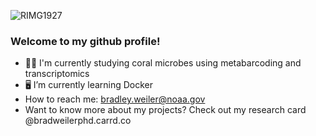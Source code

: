 ![RIMG1927](https://github.com/user-attachments/assets/53b3f947-4744-4f3e-984b-1d9806ed425b)


### Welcome to my github profile!

- 🪸🧬 I'm currently studying coral microbes using metabarcoding and transcriptomics
- 🖥️ I’m currently learning Docker
- How to reach me: bradley.weiler@noaa.gov
- Want to know more about my projects? Check out my research card @bradweilerphd.carrd.co
<!--
**bweiler89/bweiler89** is a ✨ _special_ ✨ repository because its `README.md` (this file) appears on your GitHub profile.
```
                               ___             _  __      __   _ _         
                              | _ )_ _ __ _ __| | \ \    / /__(_) |___ _ _ 
                              | _ \ '_/ _` / _` |  \ \/\/ / -_) | / -_) '_|
                              |___/_| \__,_\__,_|   \_/\_/\___|_|_\___|_|
```
-->
